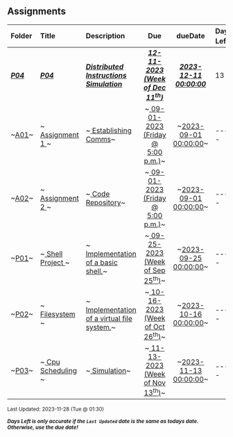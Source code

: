 ## Assignments

| Folder | Title | Description | Due | dueDate | Days Left<sup>*</sup> |
|:------|:------|:------|:-----:|:-----:|-----|
| ***<a href="https://github.com/rugbyprof/5143-Operating-Systems/tree/master/Assignments/P04">P04</a>*** | ***<a href="https://github.com/rugbyprof/5143-Operating-Systems/tree/master/Assignments/P04"> P04 </a>*** | ***<a href="https://github.com/rugbyprof/5143-Operating-Systems/tree/master/Assignments/P04"> Distributed Instructions Simulation</a>*** | ***<a href="https://github.com/rugbyprof/5143-Operating-Systems/tree/master/Assignments/P04"> 12-11-2023 (Week of Dec 11<sup>th</sup>)</a>*** | ***<a href="https://github.com/rugbyprof/5143-Operating-Systems/tree/master/Assignments/P04">2023-12-11 00:00:00</a>*** | 13 |
| ~<a href="https://github.com/rugbyprof/5143-Operating-Systems/tree/master/Assignments/A01">A01</a>~ | ~<a href="https://github.com/rugbyprof/5143-Operating-Systems/tree/master/Assignments/A01"> Assignment 1 </a>~ | ~<a href="https://github.com/rugbyprof/5143-Operating-Systems/tree/master/Assignments/A01"> Establishing Comms</a>~ | ~<a href="https://github.com/rugbyprof/5143-Operating-Systems/tree/master/Assignments/A01"> 09-01-2023 (Friday @ 5:00 p.m.)</a>~ | ~<a href="https://github.com/rugbyprof/5143-Operating-Systems/tree/master/Assignments/A01">2023-09-01 00:00:00</a>~ | ---- |
| ~<a href="https://github.com/rugbyprof/5143-Operating-Systems/tree/master/Assignments/A02">A02</a>~ | ~<a href="https://github.com/rugbyprof/5143-Operating-Systems/tree/master/Assignments/A02"> Assignment 2 </a>~ | ~<a href="https://github.com/rugbyprof/5143-Operating-Systems/tree/master/Assignments/A02"> Code Repository</a>~ | ~<a href="https://github.com/rugbyprof/5143-Operating-Systems/tree/master/Assignments/A02"> 09-01-2023 (Friday @ 5:00 p.m.)</a>~ | ~<a href="https://github.com/rugbyprof/5143-Operating-Systems/tree/master/Assignments/A02">2023-09-01 00:00:00</a>~ | ---- |
| ~<a href="https://github.com/rugbyprof/5143-Operating-Systems/tree/master/Assignments/P01">P01</a>~ | ~<a href="https://github.com/rugbyprof/5143-Operating-Systems/tree/master/Assignments/P01"> Shell Project </a>~ | ~<a href="https://github.com/rugbyprof/5143-Operating-Systems/tree/master/Assignments/P01"> Implementation of a basic shell.</a>~ | ~<a href="https://github.com/rugbyprof/5143-Operating-Systems/tree/master/Assignments/P01"> 09-25-2023 (Week of Sep 25<sup>th</sup>)</a>~ | ~<a href="https://github.com/rugbyprof/5143-Operating-Systems/tree/master/Assignments/P01">2023-09-25 00:00:00</a>~ | ---- |
| ~<a href="https://github.com/rugbyprof/5143-Operating-Systems/tree/master/Assignments/P02">P02</a>~ | ~<a href="https://github.com/rugbyprof/5143-Operating-Systems/tree/master/Assignments/P02"> Filesystem </a>~ | ~<a href="https://github.com/rugbyprof/5143-Operating-Systems/tree/master/Assignments/P02"> Implementation of a virtual file system.</a>~ | ~<a href="https://github.com/rugbyprof/5143-Operating-Systems/tree/master/Assignments/P02"> 10-16-2023 (Week of Oct 26<sup>th</sup>)</a>~ | ~<a href="https://github.com/rugbyprof/5143-Operating-Systems/tree/master/Assignments/P02">2023-10-16 00:00:00</a>~ | ---- |
| ~<a href="https://github.com/rugbyprof/5143-Operating-Systems/tree/master/Assignments/P03">P03</a>~ | ~<a href="https://github.com/rugbyprof/5143-Operating-Systems/tree/master/Assignments/P03"> Cpu Scheduling </a>~ | ~<a href="https://github.com/rugbyprof/5143-Operating-Systems/tree/master/Assignments/P03"> Simulation</a>~ | ~<a href="https://github.com/rugbyprof/5143-Operating-Systems/tree/master/Assignments/P03"> 11-13-2023 (Week of Nov 13<sup>th</sup>)</a>~ | ~<a href="https://github.com/rugbyprof/5143-Operating-Systems/tree/master/Assignments/P03">2023-11-13 00:00:00</a>~ | ---- |

<sup>Last Updated: 2023-11-28 (Tue @ 01:30)</sup> 

<sup>***Days Left is only accurate if the `Last Updated` date is the same as todays date. Otherwise, use the due date!***</sup> 